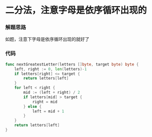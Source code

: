 # 二分法，注意字母是依序循环出现的
### 解题思路
如题，注意下字母是依序循环出现的就好了

### 代码

```go
func nextGreatestLetter(letters []byte, target byte) byte {
	left, right := 0, len(letters)-1
	if letters[right] <= target {
		return letters[left]
	}
	for left < right {
		mid := (left + right) / 2
		if letters[mid] > target {
			right = mid
		} else {
			left = mid + 1
		}
	}
	return letters[left]
}
```
